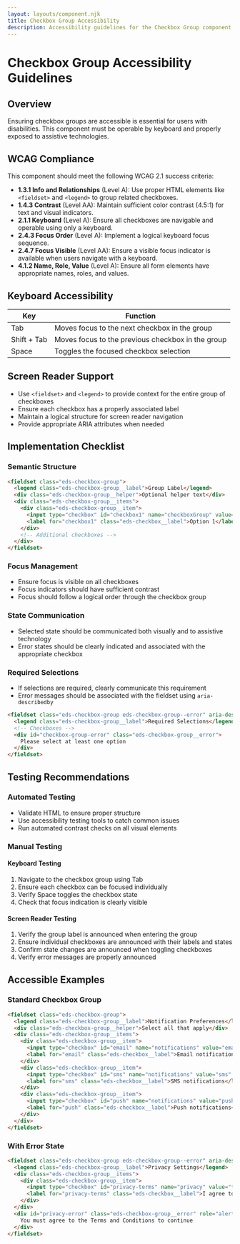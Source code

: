 ```yaml
---
layout: layouts/component.njk
title: Checkbox Group Accessibility
description: Accessibility guidelines for the Checkbox Group component
---
```


# Checkbox Group Accessibility Guidelines

## Overview

Ensuring checkbox groups are accessible is essential for users with disabilities. This component must be operable by keyboard and properly exposed to assistive technologies.

## WCAG Compliance

This component should meet the following WCAG 2.1 success criteria:

- **1.3.1 Info and Relationships** (Level A): Use proper HTML elements like `<fieldset>` and `<legend>` to group related checkboxes.
- **1.4.3 Contrast** (Level AA): Maintain sufficient color contrast (4.5:1) for text and visual indicators.
- **2.1.1 Keyboard** (Level A): Ensure all checkboxes are navigable and operable using only a keyboard.
- **2.4.3 Focus Order** (Level A): Implement a logical keyboard focus sequence.
- **2.4.7 Focus Visible** (Level AA): Ensure a visible focus indicator is available when users navigate with a keyboard.
- **4.1.2 Name, Role, Value** (Level A): Ensure all form elements have appropriate names, roles, and values.

## Keyboard Accessibility

| Key | Function |
| --- | --- |
| Tab | Moves focus to the next checkbox in the group |
| Shift + Tab | Moves focus to the previous checkbox in the group |
| Space | Toggles the focused checkbox selection |

## Screen Reader Support

- Use `<fieldset>` and `<legend>` to provide context for the entire group of checkboxes
- Ensure each checkbox has a properly associated label
- Maintain a logical structure for screen reader navigation
- Provide appropriate ARIA attributes when needed

## Implementation Checklist

### Semantic Structure

```html
<fieldset class="eds-checkbox-group">
  <legend class="eds-checkbox-group__label">Group Label</legend>
  <div class="eds-checkbox-group__helper">Optional helper text</div>
  <div class="eds-checkbox-group__items">
    <div class="eds-checkbox-group__item">
      <input type="checkbox" id="checkbox1" name="checkboxGroup" value="option1" class="eds-checkbox">
      <label for="checkbox1" class="eds-checkbox__label">Option 1</label>
    </div>
    <!-- Additional checkboxes -->
  </div>
</fieldset>
```

### Focus Management

- Ensure focus is visible on all checkboxes
- Focus indicators should have sufficient contrast
- Focus should follow a logical order through the checkbox group

### State Communication

- Selected state should be communicated both visually and to assistive technology
- Error states should be clearly indicated and associated with the appropriate checkbox

### Required Selections

- If selections are required, clearly communicate this requirement
- Error messages should be associated with the fieldset using `aria-describedby`

```html
<fieldset class="eds-checkbox-group eds-checkbox-group--error" aria-describedby="checkbox-group-error">
  <legend class="eds-checkbox-group__label">Required Selections</legend>
  <!-- Checkboxes -->
  <div id="checkbox-group-error" class="eds-checkbox-group__error">
    Please select at least one option
  </div>
</fieldset>
```

## Testing Recommendations

### Automated Testing

- Validate HTML to ensure proper structure
- Use accessibility testing tools to catch common issues
- Run automated contrast checks on all visual elements

### Manual Testing

#### Keyboard Testing
1. Navigate to the checkbox group using Tab
2. Ensure each checkbox can be focused individually
3. Verify Space toggles the checkbox state
4. Check that focus indication is clearly visible

#### Screen Reader Testing
1. Verify the group label is announced when entering the group
2. Ensure individual checkboxes are announced with their labels and states
3. Confirm state changes are announced when toggling checkboxes
4. Verify error messages are properly announced

## Accessible Examples

### Standard Checkbox Group

```html
<fieldset class="eds-checkbox-group">
  <legend class="eds-checkbox-group__label">Notification Preferences</legend>
  <div class="eds-checkbox-group__helper">Select all that apply</div>
  <div class="eds-checkbox-group__items">
    <div class="eds-checkbox-group__item">
      <input type="checkbox" id="email" name="notifications" value="email" class="eds-checkbox">
      <label for="email" class="eds-checkbox__label">Email notifications</label>
    </div>
    <div class="eds-checkbox-group__item">
      <input type="checkbox" id="sms" name="notifications" value="sms" class="eds-checkbox">
      <label for="sms" class="eds-checkbox__label">SMS notifications</label>
    </div>
    <div class="eds-checkbox-group__item">
      <input type="checkbox" id="push" name="notifications" value="push" class="eds-checkbox">
      <label for="push" class="eds-checkbox__label">Push notifications</label>
    </div>
  </div>
</fieldset>
```

### With Error State

```html
<fieldset class="eds-checkbox-group eds-checkbox-group--error" aria-describedby="privacy-error">
  <legend class="eds-checkbox-group__label">Privacy Settings</legend>
  <div class="eds-checkbox-group__items">
    <div class="eds-checkbox-group__item">
      <input type="checkbox" id="privacy-terms" name="privacy" value="terms" class="eds-checkbox" required>
      <label for="privacy-terms" class="eds-checkbox__label">I agree to the Terms and Conditions</label>
    </div>
  </div>
  <div id="privacy-error" class="eds-checkbox-group__error" role="alert">
    You must agree to the Terms and Conditions to continue
  </div>
</fieldset>
```